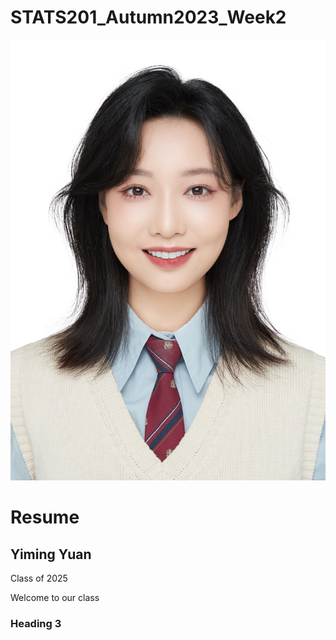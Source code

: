 # STATS201_Autumn2023_Week2

![Description of Image](figs/YimingYuan.png)

# Resume
## Yiming Yuan
Class of 2025



Welcome to our class

### Heading 3

